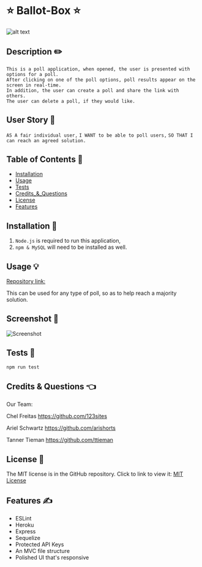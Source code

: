 # ⭐ Ballot-Box ⭐  
![alt text](https://img.shields.io/badge/License-MIT-blue.svg)

## Description ✏️
  
```This is a poll application, when opened, the user is presented with options for a poll. ```   
```After clicking on one of the poll options, poll results appear on the screen in real-time. ```  
```In addition, the user can create a poll and share the link with others. ```  
```The user can delete a poll, if they would like. ```  
## User Story 📖

``` AS A fair individual user, ```
``` I WANT to be able to poll users, ``` 
``` SO THAT I can reach an agreed solution. ```

## Table of Contents 📖
- [Installation](#installation)
- [Usage](#usage)
- [Tests](#tests)
- [Credits_&_Questions](#credits_&_questions)
- [License](#license)
- [Features](#features)
 
## Installation 🔑

1.  ```Node.js``` is required to run this application,
2.  ```npm & MySQL``` will need to be installed as well.


## Usage &#128161;

[Repository link:](https://github.com/ttieman/Ballot-Box)

This can be used for any type of poll, so as to help reach a majority solution. 

## Screenshot 🎯

![Screenshot]()

## Tests 🎯

``` npm run test ```
 
## Credits & Questions 👈

Our Team:

Chel Freitas https://github.com/123sites 

Ariel Schwartz https://github.com/arishorts

Tanner Tieman https://github.com/ttieman 


## License 📝

The MIT license is in the GitHub repository.  Click to link to view it:
[MIT License](https://github.com/123sites/Blog-Site/blob/main/LICENSE)

## Features ✍

- ESLint
- Heroku
- Express
- Sequelize
- Protected API Keys
- An MVC file structure
- Polished UI that's responsive



